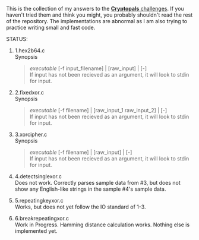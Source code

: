 This is the collection of my answers to the [**Cryptopals** challenges](https://cryptopals.com/).
If you haven't tried them and think you might, you probably shouldn't read the rest of the repository.
The implementations are abnormal as I am also trying to practice writing small and fast code.

STATUS:

1.  1.hex2b64.c  
    Synopsis  
    >*executable* [-f input_filename] | [raw_input] | [-]  
    If input has not been recieved as an argument, it will look to stdin for input.

2.  2.fixedxor.c  
    Synopsis  
    >*executable* [-f filename] | [raw_input_1 raw_input_2] | [-]  
    If input has not been recieved as an argument, it will look to stdin for input.

3.  3.xorcipher.c  
    Synopsis  
    >*executable* [-f filename] | [raw_input] | [-]  
    If input has not been recieved as an argument, it will look to stdin for input.

4.  4.detectsinglexor.c  
    Does not work. Correctly parses sample data from #3, but does not show any English-like strings in the sample #4's sample data.

5.  5.repeatingkeyxor.c  
    Works, but does not yet follow the IO standard of 1-3.

6.  6.breakrepeatingxor.c  
    Work in Progress. Hamming distance calculation works. Nothing else is implemented yet.
